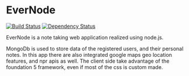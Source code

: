 EverNode
============================

[![Build Status](https://travis-ci.org/JohnOfTheWater/EverNode.svg?branch=master)](https://travis-ci.org/JohnOfTheWater/EverNode)
[![Dependency Status](https://gemnasium.com/JohnOfTheWater/EverNode.svg)](https://gemnasium.com/JohnOfTheWater/EverNode)

EverNode is a note taking web application realized using node.js.

MongoDb is used to store data of the registered users, and their personal notes.
In this app there are also integrated google maps geo location features, and npr apis as well.
The client side take advantage of the foundation 5 framework, even if most of the css is custom made.
